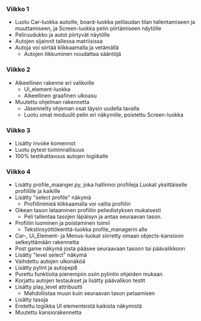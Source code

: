 ### Viikko 1

- Luotu Car-luokka autoille, board-luokka pelilaudan tilan tallentamiseen ja muuttamiseen, ja Screen-luokka pelin piirtämiseen näytölle
- Peliruudukko ja autot piirtyvät näytölle
- Autojen sijainnit tallessa matriisissa
- Autoja voi siirtää klikkaamalla ja vetämällä
	- Autojen liikkuminen noudattaa sääntöjä

### Viikko 2

- Alkeellinen rakenne eri valikoille
	- UI_element-luokka
	- Alkeellinen graafinen ulkoasu 
- Muutettu ohjelman rakennetta
	- Jäsennelty ohjeman osat täysin uudella tavalla
	- Luotu omat moduulit pelin eri näkymille, poistettu Screen-luokka

### Viikko 3

- Lisätty invoke komennot
- Luotu pytest toiminnallisuus
- 100% testikattavuus autojen logiikalle

### Viikko 4

- Lisätty profile_maanger.py, joka hallinnoi profiileja
	Luokat yksittäiselle profiilille ja kaikille
- Lisätty "select profile" näkymä
	- Profiilinimieä klikkaamalla voi valita profiilin
- Oikean tason lataaminen profiilin peliedistyksen mukaisesti
	- Peli tallentaa tasojen läpäisyn ja antaa seuraavan tason.
- Profiilin luominen ja poistaminen toimii
	- Tekstinsyöttökenttä-luokka profile_managerin alle
- Car-, Ui_Element- ja Menus-luokat siirretty omaan objects-kansioon selkeyttämään rakennetta
- Post game näkymä josta pääsee seuraavaan tasoon tai päävalikkoon
- Lisätty "level select" näkymä
- Vaihdettu autojen ulkonäköä
- Lisätty pylint ja autopep8
- Purettu funktioita pienempiin osiin pylintin ohjeiden mukaan
- Korjattu autojen testaukset ja lisätty päävalikon testit
- Lisätty play_level attribuutti
	- Mahdollistaa muun kuin seuraavan tason pelaamisen
- Lisätty tasoja
- Erotettu logiikka UI elementeistä kaikista näkymistä
- Muutettu kansiorakennetta
